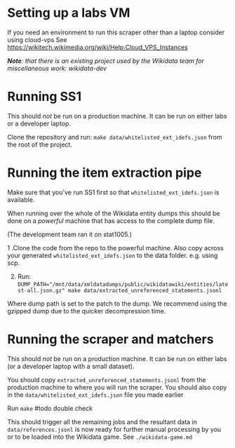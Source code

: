 # Setting up a labs VM
If you need an environment to run this scraper other than a laptop consider using cloud-vps
See https://wikitech.wikimedia.org/wiki/Help:Cloud_VPS_Instances

_**Note**: that there is an existing project used by the Wikidata team for miscellaneous work: wikidata-dev_

# Running SS1
This should *not* be run on a production machine. It can be run on either labs or a developer laptop.

Clone the repository and run: `make data/whitelisted_ext_idefs.json` from the root of the project.

# Running the item extraction pipe
Make sure that you've run SS1 first so that `whitelisted_ext_idefs.json` is available.

When running over the whole of the Wikidata entity dumps this should be done on a _powerful_ machine that has access to
the complete dump file.

(The development team ran it on  stat1005.)

1 .Clone the code from the repo to the powerful machine. Also copy across your generated `whitelisted_ext_idefs.json` to
the data folder. e.g. using scp.

2. Run:
`DUMP_PATH="/mnt/data/xmldatadumps/public/wikidatawiki/entities/latest-all.json.gz" make data/extracted_unreferenced_statements.jsonl`

Where dump path is set to the patch to the dump. We recommend using the gzipped dump due to the quicker decompression
time.

# Running the scraper and matchers
This should *not* be run on a production machine. It can be run on either labs (or a developer laptop with a small dataset).

You should copy `extracted_unreferenced_statements.jsonl` from the production machine to where you will run the scraper.
You should also copy in the `data/whitelisted_ext_idefs.json` file you made earlier

Run `make` #todo double check

This should trigger all the remaining jobs and the resultant data in `data/references.jsonl` is now ready for further
manual processing by you or to be loaded into the Wikidata game. See `./wikidata-game.md`
